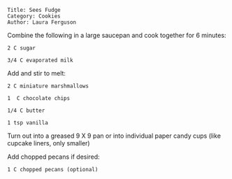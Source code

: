 ~~~ recipe-info
Title: Sees Fudge
Category: Cookies
Author: Laura Ferguson
~~~

Combine the following in a large saucepan and cook together for 6 minutes:

~~~ recipe-ingredients
2 C sugar

3/4 C evaporated milk
~~~

Add and stir to melt:

~~~ recipe-ingredients
2 C miniature marshmallows

1  C chocolate chips

1/4 C butter

1 tsp vanilla
~~~

Turn out into a greased 9 X 9 pan or into individual paper candy cups (like cupcake liners, only
smaller)

Add chopped pecans if desired:

~~~ recipe-ingredients
1 C chopped pecans (optional)
~~~
